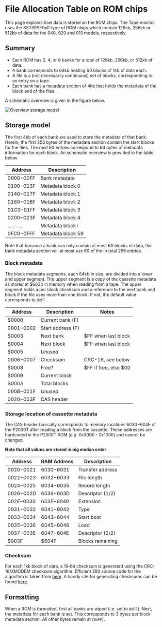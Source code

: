 # File Allocation Table on ROM chips

This page explains how data is stored on the ROM chips. The Tape monitor uses
the SST39SF0x0 type of ROM chips which contain 128kb, 256kb or 512kb of data
for the 040, 020 and 010 models, respectively.

## Summary

* Each ROM has 2, 4, or 8 banks for a total of 128kb, 256kb, or 512kb of data.
* A bank corresponds to 64kb hosting 60 blocks of 1kb of data each.
* A file is a (not necessarily continuous) set of blocks, corresponding to
  an entry on a tape.
* Each bank has a metadata section of 4kb that holds the metadata of the block
  and of the files.

A schematic overview is given in the figure below.

![Overview storage model](img/p2000t-tapemonitor-romfat.png)

## Storage model

The first 4kb of each bank are used to store the metadata of that bank. Herein,
the first 256 bytes of the metadata section contain the start blocks for the
files. The next 60 entries correspond to 64 bytes of metadata information for
each block. An schematic overview is provided in the table below.

|   Address   | Description       |
|-------------|-------------------|
| $0000-$00FF | Bank metadata     |
| $0100-$013F | Metadata block 0  |
| $0140-$017F | Metadata block 1  |
| $0180-$01BF | Metadata block 2  |
| $01C0-$01FF | Metadata block 3  |
| $0200-$023F | Metadata block 4  |
| .....-..... | Metadata block i  |
| $0FC0-$0FFF | Metadata block 59 |

Note that because a bank can only contain at most 60 blocks of data, the bank
metadata section will at most use 60 of the in total 256 entries.

### Block metadata

The block metadata segments, each 64kb in size, are divided into a lower and
upper segment. The upper segment is a copy of the cassette metadata as stored
at $6030 in memory when reading from a tape. The upper segment holds a
per block checksum and a reference to the next bank and block if the file
uses more than one block. If not, the default value corresponds to `0xFF`.

|   Address   | Description        |         Notes            |
|-------------|--------------------|--------------------------|
|       $0000 | Current bank  (F)  |                          |
| $0001-$0002 | Start address (F)  |                          |
|       $0003 | Next bank          | $FF when last block      |
| $0004       | Next block         | $FF when last block      |
| $0005       | *Unused*           |                          |
| $0006-$0007 | Checksum           | CRC-16, see below        |
|       $0008 | Free?              | $FF if free, else $00    |
|       $0009 | Current block      |                          |
|       $000A | Total blocks       |                          |
| $000B-$001F | *Unused*           |                          |
| $0020-$003F | CAS header         |                          |

### Storage location of cassette metadata

The CAS header basically corresponds to memory locations $6030-$604F of the
P2000T after reading a block from the cassette. These addresses are hardcoded 
in the P2000T ROM (e.g. 0x0000 - 0x1000) and cannot be changed.

**Note that all values are stored in big endian order**

|   Address   | RAM Address | Description      |
|-------------|-------------|------------------|
| $0020-$0021 | $6030-$6031 | Transfer address |
| $0022-$0023 | $6032-$6033 | File length      |
| $0024-$0025 | $6034-$6035 | Record length    |
| $0026-$002D | $6036-$603D | Descriptor (1/2) |
| $002E-$0030 | $603E-$6040 | Extension        |
| $0031-$0032 | $6041-$6042 | Type             |
| $0033-$0034 | $6043-$6044 | Start boot       |
| $0035-$0036 | $6045-$6046 | Load             |
| $0037-$003E | $6047-$604E | Descriptor (2/2) |
|       $003F |       $604F | Blocks remaining |

### Checksum

For each 1kb block of data, a 16-bit checksum is generated using the 
CRC-16/XMODEM checksum algorithm. Efficient Z80 source code for the algorithm 
is taken from [here](https://mdfs.net/Info/Comp/Comms/CRC16.htm).
A handy site for generating checksums can be found [here](https://crccalc.com/).

## Formatting

When a ROM is formatted, first all banks are wiped (i.e. set to `0xFF`). Next,
the metadata for each bank is set. This corresponds to 3 bytes per block metadata
section. All other bytes remain at (`0xFF`).